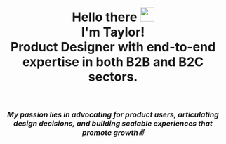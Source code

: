 <div align="center"> 
<h1>Hello there <img src="https://raw.githubusercontent.com/MartinHeinz/MartinHeinz/master/wave.gif" width="32px"><br>I'm Taylor!<br> Product Designer with end-to-end expertise in both B2B and B2C sectors.</h1><br>
<h3><i>My passion lies in advocating for product users, articulating design decisions, and building scalable experiences that promote growth✌️ </h3></i>
